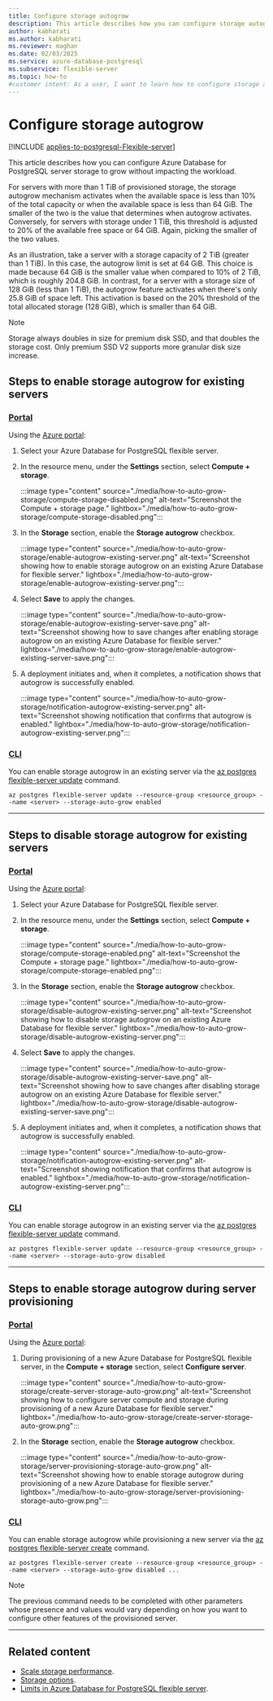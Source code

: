 ```yaml
---
title: Configure storage autogrow
description: This article describes how you can configure storage autogrow in an Azure Database for PostgreSQL flexible server.
author: kabharati
ms.author: kabharati
ms.reviewer: maghan
ms.date: 02/03/2025
ms.service: azure-database-postgresql
ms.subservice: flexible-server
ms.topic: how-to
#customer intent: As a user, I want to learn how to configure storage autogrow in an Azure Database for PostgreSQL flexible server.
---
```


# Configure storage autogrow

[!INCLUDE [applies-to-postgresql-Flexible-server](~/reusable-content/ce-skilling/azure/includes/postgresql/includes/applies-to-postgresql-flexible-server.md)]

This article describes how you can configure Azure Database for PostgreSQL server storage to grow without impacting the workload.

For servers with more than 1 TiB of provisioned storage, the storage autogrow mechanism activates when the available space is less than 10% of the total capacity or when the available space is less than 64 GiB. The smaller of the two is the value that determines when autogrow activates. Conversely, for servers with storage under 1 TiB, this threshold is adjusted to 20% of the available free space or 64 GiB. Again, picking the smaller of the two values.

As an illustration, take a server with a storage capacity of 2 TiB (greater than 1 TiB). In this case, the autogrow limit is set at 64 GiB. This choice is made because 64 GiB is the smaller value when compared to 10% of 2 TiB, which is roughly 204.8 GiB. In contrast, for a server with a storage size of 128 GiB (less than 1 TiB), the autogrow feature activates when there's only 25.8 GiB of space left. This activation is based on the 20% threshold of the total allocated storage (128 GiB), which is smaller than 64 GiB. 

> [!NOTE]  
> Storage always doubles in size for premium disk SSD, and that doubles the storage cost. Only premium SSD V2 supports more granular disk size increase.

## Steps to enable storage autogrow for existing servers

### [Portal](#tab/portal-enable-existing-server)

Using the [Azure portal](https://portal.azure.com/):

1. Select your Azure Database for PostgreSQL flexible server.

2. In the resource menu, under the **Settings** section, select **Compute + storage**.

    :::image type="content" source="./media/how-to-auto-grow-storage/compute-storage-disabled.png" alt-text="Screenshot the Compute + storage page." lightbox="./media/how-to-auto-grow-storage/compute-storage-disabled.png":::

3. In the **Storage** section, enable the **Storage autogrow** checkbox.

    :::image type="content" source="./media/how-to-auto-grow-storage/enable-autogrow-existing-server.png" alt-text="Screenshot showing how to enable storage autogrow on an existing Azure Database for flexible server." lightbox="./media/how-to-auto-grow-storage/enable-autogrow-existing-server.png":::

4. Select **Save** to apply the changes.

    :::image type="content" source="./media/how-to-auto-grow-storage/enable-autogrow-existing-server-save.png" alt-text="Screenshot showing how to save changes after enabling storage autogrow on an existing Azure Database for flexible server." lightbox="./media/how-to-auto-grow-storage/enable-autogrow-existing-server-save.png":::

5. A deployment initiates and, when it completes, a notification shows that autogrow is successfully enabled.

    :::image type="content" source="./media/how-to-auto-grow-storage/notification-autogrow-existing-server.png" alt-text="Screenshot showing notification that confirms that autogrow is enabled." lightbox="./media/how-to-auto-grow-storage/notification-autogrow-existing-server.png":::

### [CLI](#tab/cli-enable-existing-server)

You can enable storage autogrow in an existing server via the [az postgres flexible-server update](/cli/azure/postgres/flexible-server#az-postgres-flexible-server-update) command.

```azurecli-interactive
az postgres flexible-server update --resource-group <resource_group> --name <server> --storage-auto-grow enabled
```
---

## Steps to disable storage autogrow for existing servers

### [Portal](#tab/portal-disable-existing-server)

Using the [Azure portal](https://portal.azure.com/):

1. Select your Azure Database for PostgreSQL flexible server.

2. In the resource menu, under the **Settings** section, select **Compute + storage**.

    :::image type="content" source="./media/how-to-auto-grow-storage/compute-storage-enabled.png" alt-text="Screenshot the Compute + storage page." lightbox="./media/how-to-auto-grow-storage/compute-storage-enabled.png":::

3. In the **Storage** section, enable the **Storage autogrow** checkbox.

    :::image type="content" source="./media/how-to-auto-grow-storage/disable-autogrow-existing-server.png" alt-text="Screenshot showing how to disable storage autogrow on an existing Azure Database for flexible server." lightbox="./media/how-to-auto-grow-storage/disable-autogrow-existing-server.png":::

4. Select **Save** to apply the changes.

    :::image type="content" source="./media/how-to-auto-grow-storage/disable-autogrow-existing-server-save.png" alt-text="Screenshot showing how to save changes after disabling storage autogrow on an existing Azure Database for flexible server." lightbox="./media/how-to-auto-grow-storage/disable-autogrow-existing-server-save.png":::

5. A deployment initiates and, when it completes, a notification shows that autogrow is successfully enabled.

    :::image type="content" source="./media/how-to-auto-grow-storage/notification-autogrow-existing-server.png" alt-text="Screenshot showing notification that confirms that autogrow is enabled." lightbox="./media/how-to-auto-grow-storage/notification-autogrow-existing-server.png":::

### [CLI](#tab/cli-disable-existing-server)

You can enable storage autogrow in an existing server via the [az postgres flexible-server update](/cli/azure/postgres/flexible-server#az-postgres-flexible-server-update) command. 

```azurecli-interactive
az postgres flexible-server update --resource-group <resource_group> --name <server> --storage-auto-grow disabled
```

---

## Steps to enable storage autogrow during server provisioning

### [Portal](#tab/portal-enable-new-server)

Using the [Azure portal](https://portal.azure.com/):

1. During provisioning of a new Azure Database for PostgreSQL flexible server, in the **Compute + storage** section, select **Configure server**.

    :::image type="content" source="./media/how-to-auto-grow-storage/create-server-storage-auto-grow.png" alt-text="Screenshot showing how to configure server compute and storage during provisioning of a new Azure Database for flexible server." lightbox="./media/how-to-auto-grow-storage/create-server-storage-auto-grow.png":::

3. In the **Storage** section, enable the **Storage autogrow** checkbox.

    :::image type="content" source="./media/how-to-auto-grow-storage/server-provisioning-storage-auto-grow.png" alt-text="Screenshot showing how to enable storage autogrow during provisioning of a new Azure Database for flexible server." lightbox="./media/how-to-auto-grow-storage/server-provisioning-storage-auto-grow.png":::

### [CLI](#tab/cli-enable-new-server)

You can enable storage autogrow while provisioning a new server via the [az postgres flexible-server create](/cli/azure/postgres/flexible-server#az-postgres-flexible-server-create) command.

```azurecli-interactive
az postgres flexible-server create --resource-group <resource_group> --name <server> --storage-auto-grow disabled ...
```

> [!NOTE]
> The previous command needs to be completed with other parameters whose presence and values would vary depending on how you want to configure other features of the provisioned server.

---


## Related content

- [Scale storage performance](how-to-scale-storage-performance.md).
- [Storage options](concepts-storage.md).
- [Limits in Azure Database for PostgreSQL flexible server](concepts-limits.md).
